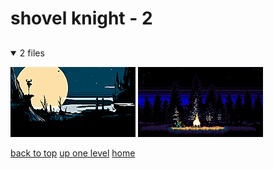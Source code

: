 # shovel knight - 2

<a id=""></a>

## [](/README.MD)
<details open>
<summary>2 files</summary>
<p>

[![629083.jpg](/.internals/thumbnails/desktop/shovel%20knight/629083.jpg "629083.jpg")](/desktop/shovel%20knight/629083.jpg)
[![d89ZA7W.png](/.internals/thumbnails/desktop/shovel%20knight/d89ZA7W.png "d89ZA7W.png")](/desktop/shovel%20knight/d89ZA7W.png)

</p>
</details>


[back to top](#)
[up one level](/desktop/README.MD)
[home](/)
